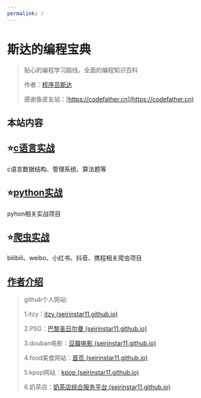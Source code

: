 ```yaml
---
permalink: /
---
```


# 斯达的编程宝典

> 贴心的编程学习路线，全面的编程知识百科
>
> 作者：[程序员斯达](https://github.com/seirinStar11)
>
> 感谢鱼皮友站：[https://codefather.cn](https://codefather.cn)

## 本站内容

## ⭐️[c语言实战](/代码实战)

c语言数据结构、管理系统、算法题等

## ⭐️[python实战](/代码实战)

pyhon相关实战项目

## ⭐️[爬虫实战](/代码实战)

bilibili、weibo、小红书、抖音、携程相关爬虫项目

## [作者介绍](/作者)


>github个人网站:
>
> 1.itzy：[itzy (seirinstar11.github.io)](https://seirinstar11.github.io/itzy/)
>
> 2.PSG：[巴黎圣日尔曼 (seirinstar11.github.io)](https://seirinstar11.github.io/PSG/)
>
> 3.douban电影：[豆瓣电影 (seirinstar11.github.io)](https://seirinstar11.github.io/douban/)
>
> 4.food美食网站：[首页 (seirinstar11.github.io)](https://seirinstar11.github.io/food/)
>
> 5.kpop网站：[kpop (seirinstar11.github.io)](https://seirinstar11.github.io/KPOP.github.io/)
>
> 6.奶茶店：[奶茶店综合服务平台 (seirinstar11.github.io)](https://seirinstar11.github.io/-milk/)

